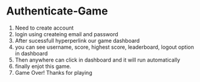 # Authenticate-Game
1. Need to create account
2. login using createing email and password
3. After sucessfull hyperperlink our game dashboard
4. you can see username, score, highest score, leaderboard, logout option in dashboard
5. Then anywhere can click in dashboard and it will run automatically 
6. finally enjot this game. 
7. Game Over! Thanks for playing

